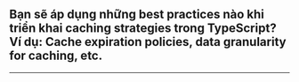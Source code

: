 ## Bạn sẽ áp dụng những best practices nào khi triển khai caching strategies trong TypeScript? Ví dụ: Cache expiration policies, data granularity for caching, etc.


---